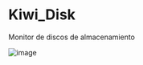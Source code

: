 # Kiwi_Disk
Monitor de discos de almacenamiento

![image](https://github.com/user-attachments/assets/d601d8c2-b906-4d89-8119-2e25508ba5e0)

